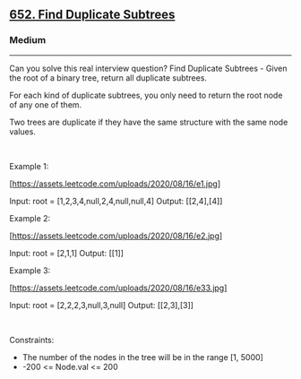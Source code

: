 <h2><a href="https://leetcode.com/problems/find-duplicate-subtrees/">652. Find Duplicate Subtrees</a></h2><h3>Medium</h3><hr>Can you solve this real interview question? Find Duplicate Subtrees - Given the root of a binary tree, return all duplicate subtrees.

For each kind of duplicate subtrees, you only need to return the root node of any one of them.

Two trees are duplicate if they have the same structure with the same node values.

 

Example 1:

[https://assets.leetcode.com/uploads/2020/08/16/e1.jpg]


Input: root = [1,2,3,4,null,2,4,null,null,4]
Output: [[2,4],[4]]


Example 2:

[https://assets.leetcode.com/uploads/2020/08/16/e2.jpg]


Input: root = [2,1,1]
Output: [[1]]


Example 3:

[https://assets.leetcode.com/uploads/2020/08/16/e33.jpg]


Input: root = [2,2,2,3,null,3,null]
Output: [[2,3],[3]]


 

Constraints:

 * The number of the nodes in the tree will be in the range [1, 5000]
 * -200 <= Node.val <= 200